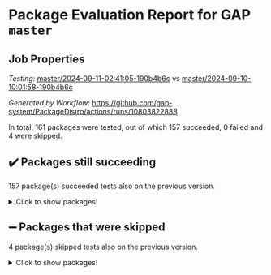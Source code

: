 # Package Evaluation Report for GAP `master`

## Job Properties

*Testing:* [master/2024-09-11-02:41:05-190b4b6c](https://github.com/gap-system/PackageDistro/blob/data/reports/master/2024-09-11-02:41:05-190b4b6c) vs [master/2024-09-10-10:01:58-190b4b6c](https://github.com/gap-system/PackageDistro/blob/data/reports/master/2024-09-10-10:01:58-190b4b6c)

*Generated by Workflow:* https://github.com/gap-system/PackageDistro/actions/runs/10803822888

In total, 161 packages were tested, out of which 157 succeeded, 0 failed and 4 were skipped.

## :heavy_check_mark: Packages still succeeding

157 package(s) succeeded tests also on the previous version.
<details><summary>Click to show packages!</summary>

- 4ti2interface 2023.02-04 [(success)](https://github.com/gap-system/PackageDistro/actions/runs/10803822888/job/29968563690)
- ace 5.6.2 [(success)](https://github.com/gap-system/PackageDistro/actions/runs/10803822888/job/29968563856)
- aclib 1.3.2 [(success)](https://github.com/gap-system/PackageDistro/actions/runs/10803822888/job/29968564010)
- agt 0.3.1 [(success)](https://github.com/gap-system/PackageDistro/actions/runs/10803822888/job/29968564159)
- alnuth 3.2.1 [(success)](https://github.com/gap-system/PackageDistro/actions/runs/10803822888/job/29968564320)
- anupq 3.3.0 [(success)](https://github.com/gap-system/PackageDistro/actions/runs/10803822888/job/29968564513)
- atlasrep 2.1.9 [(success)](https://github.com/gap-system/PackageDistro/actions/runs/10803822888/job/29968564731)
- autodoc 2023.06.19 [(success)](https://github.com/gap-system/PackageDistro/actions/runs/10803822888/job/29968564911)
- automata 1.16 [(success)](https://github.com/gap-system/PackageDistro/actions/runs/10803822888/job/29968565067)
- automgrp 1.3.2 [(success)](https://github.com/gap-system/PackageDistro/actions/runs/10803822888/job/29968568686)
- autpgrp 1.11 [(success)](https://github.com/gap-system/PackageDistro/actions/runs/10803822888/job/29968569252)
- cap 2024.09-07 [(success)](https://github.com/gap-system/PackageDistro/actions/runs/10803822888/job/29968569568)
- caratinterface 2.3.6 [(success)](https://github.com/gap-system/PackageDistro/actions/runs/10803822888/job/29968570803)
- cddinterface 2024.09.01 [(success)](https://github.com/gap-system/PackageDistro/actions/runs/10803822888/job/29968571909)
- circle 1.6.6 [(success)](https://github.com/gap-system/PackageDistro/actions/runs/10803822888/job/29968572081)
- classicpres 1.22 [(success)](https://github.com/gap-system/PackageDistro/actions/runs/10803822888/job/29968572247)
- cohomolo 1.6.11 [(success)](https://github.com/gap-system/PackageDistro/actions/runs/10803822888/job/29968572419)
- congruence 1.2.7 [(success)](https://github.com/gap-system/PackageDistro/actions/runs/10803822888/job/29968572546)
- corefreesub 0.6 [(success)](https://github.com/gap-system/PackageDistro/actions/runs/10803822888/job/29968572699)
- corelg 1.57 [(success)](https://github.com/gap-system/PackageDistro/actions/runs/10803822888/job/29968572845)
- crime 1.6 [(success)](https://github.com/gap-system/PackageDistro/actions/runs/10803822888/job/29968573007)
- crisp 1.4.6 [(success)](https://github.com/gap-system/PackageDistro/actions/runs/10803822888/job/29968573165)
- crypting 0.10.5 [(success)](https://github.com/gap-system/PackageDistro/actions/runs/10803822888/job/29968573312)
- cryst 4.1.27 [(success)](https://github.com/gap-system/PackageDistro/actions/runs/10803822888/job/29968573470)
- crystcat 1.1.10 [(success)](https://github.com/gap-system/PackageDistro/actions/runs/10803822888/job/29968573639)
- ctbllib 1.3.9 [(success)](https://github.com/gap-system/PackageDistro/actions/runs/10803822888/job/29968573801)
- cubefree 1.19 [(success)](https://github.com/gap-system/PackageDistro/actions/runs/10803822888/job/29968573962)
- curlinterface 2.4.0 [(success)](https://github.com/gap-system/PackageDistro/actions/runs/10803822888/job/29968574108)
- cvec 2.8.2 [(success)](https://github.com/gap-system/PackageDistro/actions/runs/10803822888/job/29968574285)
- datastructures 0.3.1 [(success)](https://github.com/gap-system/PackageDistro/actions/runs/10803822888/job/29968574437)
- deepthought 1.0.7 [(success)](https://github.com/gap-system/PackageDistro/actions/runs/10803822888/job/29968574580)
- design 1.8 [(success)](https://github.com/gap-system/PackageDistro/actions/runs/10803822888/job/29968574772)
- difsets 2.3.1 [(success)](https://github.com/gap-system/PackageDistro/actions/runs/10803822888/job/29968574938)
- digraphs 1.9.0 [(success)](https://github.com/gap-system/PackageDistro/actions/runs/10803822888/job/29968575069)
- edim 1.3.8 [(success)](https://github.com/gap-system/PackageDistro/actions/runs/10803822888/job/29968575213)
- example 4.3.4 [(success)](https://github.com/gap-system/PackageDistro/actions/runs/10803822888/job/29968575356)
- examplesforhomalg 2023.10-01 [(success)](https://github.com/gap-system/PackageDistro/actions/runs/10803822888/job/29968575523)
- factint 1.6.3 [(success)](https://github.com/gap-system/PackageDistro/actions/runs/10803822888/job/29968575684)
- ferret 1.0.14 [(success)](https://github.com/gap-system/PackageDistro/actions/runs/10803822888/job/29968575874)
- fga 1.5.0 [(success)](https://github.com/gap-system/PackageDistro/actions/runs/10803822888/job/29968576019)
- fining 1.5.6 [(success)](https://github.com/gap-system/PackageDistro/actions/runs/10803822888/job/29968576155)
- float 1.0.5 [(success)](https://github.com/gap-system/PackageDistro/actions/runs/10803822888/job/29968576309)
- format 1.4.4 [(success)](https://github.com/gap-system/PackageDistro/actions/runs/10803822888/job/29968576427)
- forms 1.2.12 [(success)](https://github.com/gap-system/PackageDistro/actions/runs/10803822888/job/29968576574)
- fplsa 1.2.6 [(success)](https://github.com/gap-system/PackageDistro/actions/runs/10803822888/job/29968576709)
- fr 2.4.13 [(success)](https://github.com/gap-system/PackageDistro/actions/runs/10803822888/job/29968576916)
- francy 2.0.3 [(success)](https://github.com/gap-system/PackageDistro/actions/runs/10803822888/job/29968577100)
- fwtree 1.3 [(success)](https://github.com/gap-system/PackageDistro/actions/runs/10803822888/job/29968577234)
- gapdoc 1.6.7 [(success)](https://github.com/gap-system/PackageDistro/actions/runs/10803822888/job/29968577395)
- gauss 2023.08-01 [(success)](https://github.com/gap-system/PackageDistro/actions/runs/10803822888/job/29968577555)
- gaussforhomalg 2024.08-01 [(success)](https://github.com/gap-system/PackageDistro/actions/runs/10803822888/job/29968577709)
- gbnp 1.1.0 [(success)](https://github.com/gap-system/PackageDistro/actions/runs/10803822888/job/29968577849)
- generalizedmorphismsforcap 2024.04-01 [(success)](https://github.com/gap-system/PackageDistro/actions/runs/10803822888/job/29968577978)
- genss 1.6.9 [(success)](https://github.com/gap-system/PackageDistro/actions/runs/10803822888/job/29968578145)
- gradedmodules 2024.01-01 [(success)](https://github.com/gap-system/PackageDistro/actions/runs/10803822888/job/29968578330)
- gradedringforhomalg 2024.07-01 [(success)](https://github.com/gap-system/PackageDistro/actions/runs/10803822888/job/29968578591)
- grape 4.9.1 [(success)](https://github.com/gap-system/PackageDistro/actions/runs/10803822888/job/29968578744)
- groupoids 1.74 [(success)](https://github.com/gap-system/PackageDistro/actions/runs/10803822888/job/29968578878)
- grpconst 2.6.5 [(success)](https://github.com/gap-system/PackageDistro/actions/runs/10803822888/job/29968579039)
- guarana 0.96.3 [(success)](https://github.com/gap-system/PackageDistro/actions/runs/10803822888/job/29968579169)
- guava 3.19 [(success)](https://github.com/gap-system/PackageDistro/actions/runs/10803822888/job/29968579385)
- hap 1.65 [(success)](https://github.com/gap-system/PackageDistro/actions/runs/10803822888/job/29968579541)
- hapcryst 0.1.15 [(success)](https://github.com/gap-system/PackageDistro/actions/runs/10803822888/job/29968579716)
- hecke 1.5.4 [(success)](https://github.com/gap-system/PackageDistro/actions/runs/10803822888/job/29968579873)
- help 4.0 [(success)](https://github.com/gap-system/PackageDistro/actions/runs/10803822888/job/29968580059)
- homalg 2024.01-01 [(success)](https://github.com/gap-system/PackageDistro/actions/runs/10803822888/job/29968580230)
- homalgtocas 2023.11-01 [(success)](https://github.com/gap-system/PackageDistro/actions/runs/10803822888/job/29968580400)
- idrel 2.48 [(success)](https://github.com/gap-system/PackageDistro/actions/runs/10803822888/job/29968580565)
- images 1.3.3 [(success)](https://github.com/gap-system/PackageDistro/actions/runs/10803822888/job/29968580728)
- intpic 0.4.0 [(success)](https://github.com/gap-system/PackageDistro/actions/runs/10803822888/job/29968580914)
- io 4.9.0 [(success)](https://github.com/gap-system/PackageDistro/actions/runs/10803822888/job/29968581060)
- io_forhomalg 2023.02-04 [(success)](https://github.com/gap-system/PackageDistro/actions/runs/10803822888/job/29968581345)
- irredsol 1.4.4 [(success)](https://github.com/gap-system/PackageDistro/actions/runs/10803822888/job/29968581553)
- json 2.2.2 [(success)](https://github.com/gap-system/PackageDistro/actions/runs/10803822888/job/29968581754)
- jupyterkernel 1.5.1 [(success)](https://github.com/gap-system/PackageDistro/actions/runs/10803822888/job/29968581912)
- jupyterviz 1.5.6 [(success)](https://github.com/gap-system/PackageDistro/actions/runs/10803822888/job/29968582098)
- kan 1.37 [(success)](https://github.com/gap-system/PackageDistro/actions/runs/10803822888/job/29968582283)
- kbmag 1.5.11 [(success)](https://github.com/gap-system/PackageDistro/actions/runs/10803822888/job/29968582420)
- laguna 3.9.7 [(success)](https://github.com/gap-system/PackageDistro/actions/runs/10803822888/job/29968582574)
- liealgdb 2.2.1 [(success)](https://github.com/gap-system/PackageDistro/actions/runs/10803822888/job/29968582739)
- liepring 2.9.1 [(success)](https://github.com/gap-system/PackageDistro/actions/runs/10803822888/job/29968582896)
- liering 2.4.2 [(success)](https://github.com/gap-system/PackageDistro/actions/runs/10803822888/job/29968583033)
- linearalgebraforcap 2024.09-04 [(success)](https://github.com/gap-system/PackageDistro/actions/runs/10803822888/job/29968583175)
- lins 0.9 [(success)](https://github.com/gap-system/PackageDistro/actions/runs/10803822888/job/29968583407)
- localizeringforhomalg 2023.10-01 [(success)](https://github.com/gap-system/PackageDistro/actions/runs/10803822888/job/29968583564)
- loops 3.4.4 [(success)](https://github.com/gap-system/PackageDistro/actions/runs/10803822888/job/29968583759)
- lpres 1.1.1 [(success)](https://github.com/gap-system/PackageDistro/actions/runs/10803822888/job/29968583943)
- majoranaalgebras 1.5.2 [(success)](https://github.com/gap-system/PackageDistro/actions/runs/10803822888/job/29968584088)
- mapclass 1.4.6 [(success)](https://github.com/gap-system/PackageDistro/actions/runs/10803822888/job/29968584249)
- matgrp 0.70 [(success)](https://github.com/gap-system/PackageDistro/actions/runs/10803822888/job/29968584393)
- matricesforhomalg 2024.08-05 [(success)](https://github.com/gap-system/PackageDistro/actions/runs/10803822888/job/29968584552)
- modisom 2.5.4 [(success)](https://github.com/gap-system/PackageDistro/actions/runs/10803822888/job/29968584707)
- modulepresentationsforcap 2024.09-01 [(success)](https://github.com/gap-system/PackageDistro/actions/runs/10803822888/job/29968584830)
- modules 2024.01-01 [(success)](https://github.com/gap-system/PackageDistro/actions/runs/10803822888/job/29968584978)
- monoidalcategories 2024.09-03 [(success)](https://github.com/gap-system/PackageDistro/actions/runs/10803822888/job/29968585158)
- nconvex 2022.09-01 [(success)](https://github.com/gap-system/PackageDistro/actions/runs/10803822888/job/29968585307)
- nilmat 1.4.2 [(success)](https://github.com/gap-system/PackageDistro/actions/runs/10803822888/job/29968585446)
- nock 1.5 [(success)](https://github.com/gap-system/PackageDistro/actions/runs/10803822888/job/29968585616)
- normalizinterface 1.3.7 [(success)](https://github.com/gap-system/PackageDistro/actions/runs/10803822888/job/29968585732)
- nq 2.5.11 [(success)](https://github.com/gap-system/PackageDistro/actions/runs/10803822888/job/29968585869)
- numericalsgps 1.4.0 [(success)](https://github.com/gap-system/PackageDistro/actions/runs/10803822888/job/29968586024)
- openmath 11.5.3 [(success)](https://github.com/gap-system/PackageDistro/actions/runs/10803822888/job/29968586163)
- orb 4.9.1 [(success)](https://github.com/gap-system/PackageDistro/actions/runs/10803822888/job/29968586307)
- packagemanager 1.5 [(success)](https://github.com/gap-system/PackageDistro/actions/runs/10803822888/job/29968586488)
- patternclass 2.4.5 [(success)](https://github.com/gap-system/PackageDistro/actions/runs/10803822888/job/29968586635)
- permut 2.0.5 [(success)](https://github.com/gap-system/PackageDistro/actions/runs/10803822888/job/29968586757)
- polenta 1.3.10 [(success)](https://github.com/gap-system/PackageDistro/actions/runs/10803822888/job/29968586880)
- polymaking 0.8.7 [(success)](https://github.com/gap-system/PackageDistro/actions/runs/10803822888/job/29968587013)
- primgrp 3.4.4 [(success)](https://github.com/gap-system/PackageDistro/actions/runs/10803822888/job/29968587139)
- profiling 2.6.0 [(success)](https://github.com/gap-system/PackageDistro/actions/runs/10803822888/job/29968587292)
- qdistrnd 0.9.4 [(success)](https://github.com/gap-system/PackageDistro/actions/runs/10803822888/job/29968587435)
- qpa 1.35 [(success)](https://github.com/gap-system/PackageDistro/actions/runs/10803822888/job/29968587593)
- quagroup 1.8.4 [(success)](https://github.com/gap-system/PackageDistro/actions/runs/10803822888/job/29968587756)
- radiroot 2.9 [(success)](https://github.com/gap-system/PackageDistro/actions/runs/10803822888/job/29968587902)
- rcwa 4.7.1 [(success)](https://github.com/gap-system/PackageDistro/actions/runs/10803822888/job/29968588043)
- rds 1.8 [(success)](https://github.com/gap-system/PackageDistro/actions/runs/10803822888/job/29968588203)
- recog 1.4.2 [(success)](https://github.com/gap-system/PackageDistro/actions/runs/10803822888/job/29968588361)
- repndecomp 1.3.0 [(success)](https://github.com/gap-system/PackageDistro/actions/runs/10803822888/job/29968588510)
- repsn 3.1.2 [(success)](https://github.com/gap-system/PackageDistro/actions/runs/10803822888/job/29968588629)
- resclasses 4.7.3 [(success)](https://github.com/gap-system/PackageDistro/actions/runs/10803822888/job/29968588789)
- ringsforhomalg 2024.06-01 [(success)](https://github.com/gap-system/PackageDistro/actions/runs/10803822888/job/29968588931)
- sco 2023.08-01 [(success)](https://github.com/gap-system/PackageDistro/actions/runs/10803822888/job/29968589087)
- scscp 2.4.3 [(success)](https://github.com/gap-system/PackageDistro/actions/runs/10803822888/job/29968589244)
- semigroups 5.3.7 [(success)](https://github.com/gap-system/PackageDistro/actions/runs/10803822888/job/29968589382)
- sglppow 2.4 [(success)](https://github.com/gap-system/PackageDistro/actions/runs/10803822888/job/29968589530)
- sgpviz 0.999.6 [(success)](https://github.com/gap-system/PackageDistro/actions/runs/10803822888/job/29968589660)
- simpcomp 2.1.14 [(success)](https://github.com/gap-system/PackageDistro/actions/runs/10803822888/job/29968589837)
- singular 2024.06.03 [(success)](https://github.com/gap-system/PackageDistro/actions/runs/10803822888/job/29968589952)
- sl2reps 1.1 [(success)](https://github.com/gap-system/PackageDistro/actions/runs/10803822888/job/29968590075)
- sla 1.6.2 [(success)](https://github.com/gap-system/PackageDistro/actions/runs/10803822888/job/29968590236)
- smallantimagmas 0.2.12 [(success)](https://github.com/gap-system/PackageDistro/actions/runs/10803822888/job/29968590371)
- smallgrp 1.5.4 [(success)](https://github.com/gap-system/PackageDistro/actions/runs/10803822888/job/29968590534)
- smallsemi 0.7.1 [(success)](https://github.com/gap-system/PackageDistro/actions/runs/10803822888/job/29968590686)
- sonata 2.9.6 [(success)](https://github.com/gap-system/PackageDistro/actions/runs/10803822888/job/29968590837)
- sophus 1.27 [(success)](https://github.com/gap-system/PackageDistro/actions/runs/10803822888/job/29968590973)
- sotgrps 1.3 [(success)](https://github.com/gap-system/PackageDistro/actions/runs/10803822888/job/29968591141)
- spinsym 1.5.2 [(success)](https://github.com/gap-system/PackageDistro/actions/runs/10803822888/job/29968591286)
- standardff 1.0 [(success)](https://github.com/gap-system/PackageDistro/actions/runs/10803822888/job/29968591430)
- symbcompcc 1.3.2 [(success)](https://github.com/gap-system/PackageDistro/actions/runs/10803822888/job/29968591573)
- thelma 1.3 [(success)](https://github.com/gap-system/PackageDistro/actions/runs/10803822888/job/29968591734)
- tomlib 1.2.11 [(success)](https://github.com/gap-system/PackageDistro/actions/runs/10803822888/job/29968591873)
- toolsforhomalg 2024.07-01 [(success)](https://github.com/gap-system/PackageDistro/actions/runs/10803822888/job/29968592014)
- toric 1.9.6 [(success)](https://github.com/gap-system/PackageDistro/actions/runs/10803822888/job/29968592133)
- toricvarieties 2022.07.13 [(success)](https://github.com/gap-system/PackageDistro/actions/runs/10803822888/job/29968592262)
- transgrp 3.6.5 [(success)](https://github.com/gap-system/PackageDistro/actions/runs/10803822888/job/29968592390)
- typeset 1.2.2 [(success)](https://github.com/gap-system/PackageDistro/actions/runs/10803822888/job/29968592570)
- ugaly 4.1.3 [(success)](https://github.com/gap-system/PackageDistro/actions/runs/10803822888/job/29968592724)
- unipot 1.6 [(success)](https://github.com/gap-system/PackageDistro/actions/runs/10803822888/job/29968593021)
- unitlib 4.2.0 [(success)](https://github.com/gap-system/PackageDistro/actions/runs/10803822888/job/29968593159)
- utils 0.85 [(success)](https://github.com/gap-system/PackageDistro/actions/runs/10803822888/job/29968593269)
- uuid 0.7 [(success)](https://github.com/gap-system/PackageDistro/actions/runs/10803822888/job/29968593410)
- walrus 0.9991 [(success)](https://github.com/gap-system/PackageDistro/actions/runs/10803822888/job/29968593545)
- wedderga 4.10.5 [(success)](https://github.com/gap-system/PackageDistro/actions/runs/10803822888/job/29968593846)
- xmod 2.92 [(success)](https://github.com/gap-system/PackageDistro/actions/runs/10803822888/job/29968593970)
- xmodalg 1.23 [(success)](https://github.com/gap-system/PackageDistro/actions/runs/10803822888/job/29968594099)
- yangbaxter 0.10.6 [(success)](https://github.com/gap-system/PackageDistro/actions/runs/10803822888/job/29968594243)
- zeromqinterface 0.16 [(success)](https://github.com/gap-system/PackageDistro/actions/runs/10803822888/job/29968594343)
</details>

## :heavy_minus_sign: Packages that were skipped

4 package(s) skipped tests also on the previous version.
<details><summary>Click to show packages!</summary>

- browse 1.8.21 [(skipped)](https://github.com/gap-system/PackageDistro/actions/runs/10803822888/job/29968279036)
- itc 1.5.1 [(skipped)](https://github.com/gap-system/PackageDistro/actions/runs/10803822888/job/29968279036)
- polycyclic 2.16 [(skipped)](https://github.com/gap-system/PackageDistro/actions/runs/10803822888/job/29968279036)
- xgap 4.32 [(skipped)](https://github.com/gap-system/PackageDistro/actions/runs/10803822888/job/29968279036)
</details>

